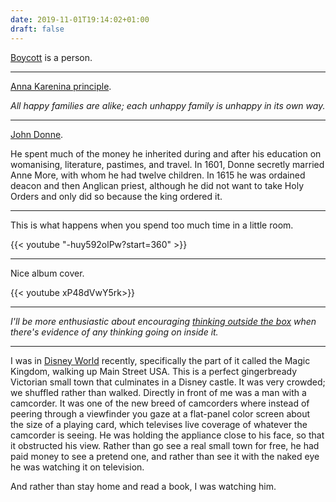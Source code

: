 ```yaml
---
date: 2019-11-01T19:14:02+01:00
draft: false
---
```


[Boycott](https://en.wikipedia.org/wiki/Boycott) is a person.

---

[Anna Karenina principle](https://en.wikipedia.org/wiki/Anna_Karenina_principle).

_All happy families are alike; each unhappy family is unhappy in its own way._

---

[John Donne](https://en.wikipedia.org/wiki/John_Donne).

He spent much of the money he inherited during and after his education on womanising, literature, pastimes, and travel. In 1601, Donne secretly married Anne More, with whom he had twelve children. In 1615 he was ordained deacon and then Anglican priest, although he did not want to take Holy Orders and only did so because the king ordered it.

---

This is what happens when you spend too much time in a little room.

{{< youtube "-huy592olPw?start=360" >}}

---

Nice album cover.

{{< youtube xP48dVwY5rk>}}

---

_I'll be more enthusiastic about encouraging [thinking outside the box](https://www.lspace.org/books/pqf/alt-fan-pratchett.html) when there's evidence of any thinking going on inside it._

---

I was in [Disney World](http://cristal.inria.fr/~weis/info/commandline.html) recently, specifically the part of it called the Magic Kingdom, walking up Main Street USA. This is a perfect gingerbready Victorian small town that culminates in a Disney castle. It was very crowded; we shuffled rather than walked. Directly in front of me was a man with a camcorder. It was one of the new breed of camcorders where instead of peering through a viewfinder you gaze at a flat-panel color screen about the size of a playing card, which televises live coverage of whatever the camcorder is seeing. He was holding the appliance close to his face, so that it obstructed his view. Rather than go see a real small town for free, he had paid money to see a pretend one, and rather than see it with the naked eye he was watching it on television.

And rather than stay home and read a book, I was watching him.
